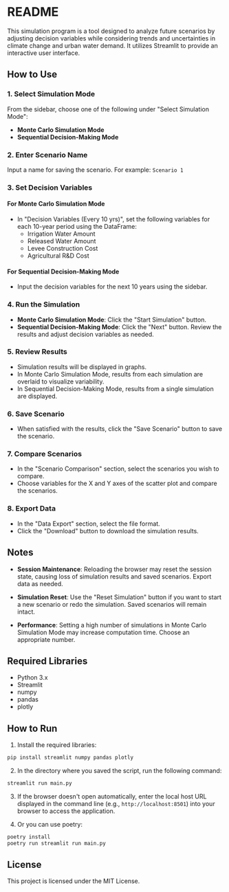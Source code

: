 # README

This simulation program is a tool designed to analyze future scenarios by adjusting decision variables while considering trends and uncertainties in climate change and urban water demand. It utilizes Streamlit to provide an interactive user interface.

## How to Use

### 1. Select Simulation Mode

From the sidebar, choose one of the following under "Select Simulation Mode":

- **Monte Carlo Simulation Mode**
- **Sequential Decision-Making Mode**

### 2. Enter Scenario Name

Input a name for saving the scenario. For example: `Scenario 1`

### 3. Set Decision Variables

#### For Monte Carlo Simulation Mode

- In "Decision Variables (Every 10 yrs)", set the following variables for each 10-year period using the DataFrame:
  - Irrigation Water Amount
  - Released Water Amount
  - Levee Construction Cost
  - Agricultural R&D Cost

#### For Sequential Decision-Making Mode

- Input the decision variables for the next 10 years using the sidebar.

### 4. Run the Simulation

- **Monte Carlo Simulation Mode**: Click the "Start Simulation" button.
- **Sequential Decision-Making Mode**: Click the "Next" button. Review the results and adjust decision variables as needed.

### 5. Review Results

- Simulation results will be displayed in graphs.
- In Monte Carlo Simulation Mode, results from each simulation are overlaid to visualize variability.
- In Sequential Decision-Making Mode, results from a single simulation are displayed.

### 6. Save Scenario

- When satisfied with the results, click the "Save Scenario" button to save the scenario.

### 7. Compare Scenarios

- In the "Scenario Comparison" section, select the scenarios you wish to compare.
- Choose variables for the X and Y axes of the scatter plot and compare the scenarios.

### 8. Export Data

- In the "Data Export" section, select the file format.
- Click the "Download" button to download the simulation results.

## Notes

- **Session Maintenance**: Reloading the browser may reset the session state, causing loss of simulation results and saved scenarios. Export data as needed.

- **Simulation Reset**: Use the "Reset Simulation" button if you want to start a new scenario or redo the simulation. Saved scenarios will remain intact.

- **Performance**: Setting a high number of simulations in Monte Carlo Simulation Mode may increase computation time. Choose an appropriate number.

## Required Libraries

- Python 3.x
- Streamlit
- numpy
- pandas
- plotly

## How to Run

1. Install the required libraries:

```bash
pip install streamlit numpy pandas plotly
```

2. In the directory where you saved the script, run the following command:

```bash
streamlit run main.py
```

3. If the browser doesn't open automatically, enter the local host URL displayed in the command line (e.g., `http://localhost:8501`) into your browser to access the application.

4. Or you can use poetry:

```bash
poetry install
poetry run streamlit run main.py
```

## License

This project is licensed under the MIT License.
